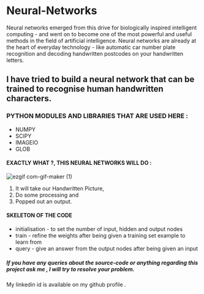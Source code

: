 # Neural-Networks

Neural networks emerged from this drive for biologically inspired intelligent computing - and 
went on to become one of the most powerful and useful methods in the field of artificial intelligence.
Neural networks are already at the heart of everyday technology - like automatic car number plate recognition and 
decoding handwritten postcodes on your handwritten letters.
 
##  I have tried to build a neural network that can be trained to recognise human handwritten characters.

###  PYTHON MODULES AND LIBRARIES THAT ARE USED HERE :


* NUMPY
* SCIPY
* IMAGEIO
* GLOB
 
 #### EXACTLY WHAT ?, THIS NEURAL NETWORKS WILL DO :
 ![ezgif com-gif-maker (1)](https://user-images.githubusercontent.com/76246911/122233398-a831e780-ced9-11eb-8614-6b69d0a0bd57.gif)

1. It will take our Handwritten Picture,
2. Do some processing and
3. Popped out an output.

#### SKELETON OF THE CODE
- initialisation - to set the number of input, hidden and output nodes 
- train - refine the weights after being given a training set example to learn from 
- query - give an answer from the output nodes after being given an input

##### If you have any queries about the source-code or anything regarding this project ask me , I will try to resolve your problem.
My linkedin id is available on my github profile .
